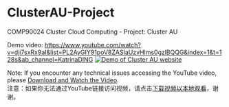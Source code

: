 # ClusterAU-Project
COMP90024 Cluster Cloud Computing - Project: Cluster AU

Demo video: https://www.youtube.com/watch?v=dji7sxRx9aI&list=PL2AyGIY91poV8ZASIaUzvHlms0gzlBQQG&index=1&t=128s&ab_channel=KatrinaDING
[![Demo of Cluster AU website](https://img.youtube.com/vi/dji7sxRx9aI/0.jpg)](https://www.youtube.com/watch?v=dji7sxRx9aI&list=PL2AyGIY91poV8ZASIaUzvHlms0gzlBQQG&index=1&t=128s&ab_channel=KatrinaDING)  

Note: If you encounter any technical issues accessing the YouTube video, please [Download and Watch the Video](website-demo.mp4).  
注意：如果你无法通过YouTube链接访问视频，请点击[下载视频以本地观看](website-demo.mp4)，谢谢。